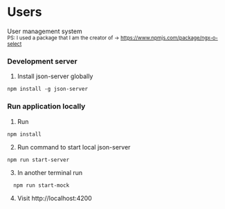 # Users
User management system
<br/>
<sub>PS: I used a package that I am the creator of -> https://www.npmjs.com/package/ngx-o-select</sub>

### Development server

1. Install json-server globally
```
npm install -g json-server
```
### Run application locally
1. Run 
```
npm install
```
2. Run command to start local json-server
```
npm run start-server
```
3. In another terminal run
```
  npm run start-mock
```
4. Visit http://localhost:4200
